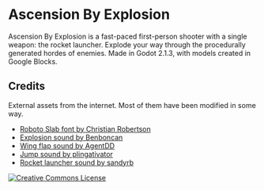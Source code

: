 Ascension By Explosion
======================
Ascension By Explosion is a fast-paced first-person shooter with a single weapon\: the rocket launcher. Explode your way through the procedurally generated hordes of enemies. Made in Godot 2.1.3, with models created in Google Blocks.


Credits
-------
External assets from the internet. Most of them have been modified in some way.
- [Roboto Slab font by Christian Robertson](https://fonts.google.com/specimen/Roboto+Slab)
- [Explosion sound by Benboncan](http://freesound.org/people/Benboncan/sounds/73005/)
- [Wing flap sound by AgentDD](http://freesound.org/people/AgentDD/sounds/246224/)
- [Jump sound by plingativator](http://freesound.org/people/plingativator/sounds/188869/)
- [Rocket launcher sound by sandyrb](http://freesound.org/people/sandyrb/sounds/79759/)

<a rel="license" href="http://creativecommons.org/licenses/by-sa/4.0/"><img alt="Creative Commons License" style="border-width:0" src="https://i.creativecommons.org/l/by-sa/4.0/88x31.png" /></a>
